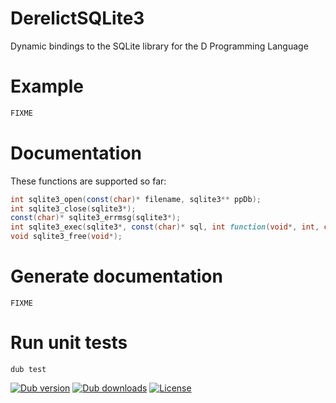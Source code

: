 # DerelictSQLite3
Dynamic bindings to the SQLite library for the D Programming Language

# Example

```d
FIXME
```

# Documentation

These functions are supported so far:

```d
int sqlite3_open(const(char)* filename, sqlite3** ppDb);
int sqlite3_close(sqlite3*);
const(char)* sqlite3_errmsg(sqlite3*);
int sqlite3_exec(sqlite3*, const(char)* sql, int function(void*, int, char**, char**) callback, void*, char** errmsg);
void sqlite3_free(void*);
```

# Generate documentation

```
FIXME
```

# Run unit tests

```
dub test
```

[![Dub version](https://img.shields.io/dub/v/DerelictSQLite3.svg)](https://code.dlang.org/packages/DerelictSQLite3)
[![Dub downloads](https://img.shields.io/dub/dt/DerelictSQLite3.svg)](https://code.dlang.org/packages/DerelictSQLite3)
[![License](https://img.shields.io/badge/license-BSL_1.0-blue.svg)](https://raw.githubusercontent.com/workhorsy/DerelictSQLite3/master/LICENSE)
